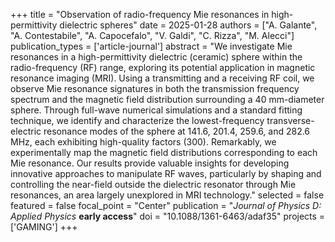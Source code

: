 +++
title = "Observation of radio-frequency Mie resonances in high-permittivity dielectric spheres"
date = 2025-01-28
authors = ["A. Galante", "A. Contestabile", "A. Capocefalo", "V. Galdi", "C. Rizza", "M. Alecci"]
publication_types = ['article-journal']
abstract = "We investigate Mie resonances in a high-permittivity dielectric (ceramic) sphere within the radio-frequency (RF) range, exploring its potential application in magnetic resonance imaging (MRI). Using a transmitting and a receiving RF coil, we observe Mie resonance signatures in both the transmission frequency spectrum and the magnetic field distribution surrounding a 40 mm-diameter sphere. Through full-wave numerical simulations and a standard fitting technique, we identify and characterize the lowest-frequency transverse-electric resonance modes of the sphere at 141.6, 201.4, 259.6, and 282.6 MHz, each exhibiting high-quality factors (300). Remarkably, we experimentally map the magnetic field distributions corresponding to each Mie resonance. Our results provide valuable insights for developing innovative approaches to manipulate RF waves, particularly by shaping and controlling the near-field outside the dielectric resonator through Mie resonances, an area largely unexplored in MRI technology."
selected = false
featured = false
focal_point = "Center"
publication = "*Journal of Physics D: Applied Physics* **early access**"
doi = "10.1088/1361-6463/adaf35"
projects =['GAMING']
+++
